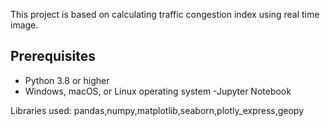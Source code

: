 This project is based on calculating traffic congestion index using real time image. 

## Prerequisites
- Python 3.8 or higher
- Windows, macOS, or Linux operating system
-Jupyter Notebook

Libraries used: pandas,numpy,matplotlib,seaborn,plotly_express,geopy
